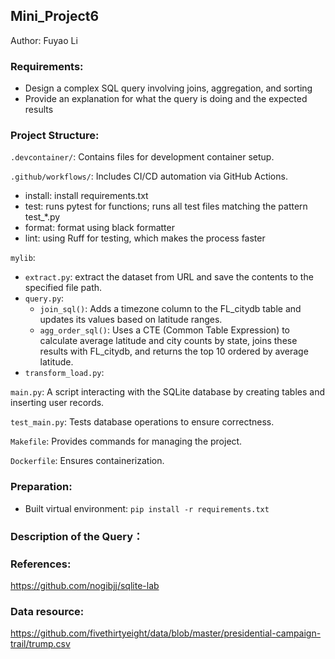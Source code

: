 ## Mini_Project6

Author: Fuyao Li

### Requirements:
+ Design a complex SQL query involving joins, aggregation, and sorting
+ Provide an explanation for what the query is doing and the expected results

### Project Structure:
`.devcontainer/`: Contains files for development container setup.

`.github/workflows/`: Includes CI/CD automation via GitHub Actions.
+ install: install requirements.txt
+ test: runs pytest for functions; runs all test files matching the pattern test_*.py
+ format: format using black formatter
+ lint: using Ruff for testing, which makes the process faster

`mylib`:
+ `extract.py`: extract the dataset from URL and save the contents to the specified file path.
+ `query.py`: 
    - `join_sql()`: Adds a timezone column to the FL_citydb table and updates its values based on latitude ranges.
    - `agg_order_sql()`: Uses a CTE (Common Table Expression) to calculate average latitude and city counts by state, joins these results with FL_citydb, and returns the top 10 ordered by average latitude.
+ `transform_load.py`:


`main.py`: A script interacting with the SQLite database by creating tables and inserting user records.

`test_main.py`: Tests database operations to ensure correctness.

`Makefile`: Provides commands for managing the project.

`Dockerfile`: Ensures containerization.

### Preparation:
+ Built virtual environment: `pip install -r requirements.txt`

### Description of the Query：



### References:
https://github.com/nogibjj/sqlite-lab
### Data resource:
https://github.com/fivethirtyeight/data/blob/master/presidential-campaign-trail/trump.csv